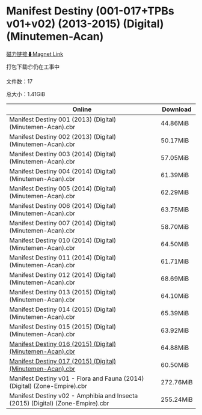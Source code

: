 # Manifest Destiny (001-017+TPBs v01+v02) (2013-2015) (Digital) (Minutemen-Acan)

[磁力链接⬇Magnet Link](magnet:?xt=urn:btih:8a1d1bee1301162b8444162b58dfbd815503d64f&dn=Manifest%20Destiny%20%28001-017%2BTPBs%20v01%2Bv02%29%20%282013-2015%29%20%28Digital%29%20%28Minutemen-Acan%29)

打包下载📦仍在工事中

文件数：17

总大小：1.41GiB

Online | Download
--- | ---
Manifest Destiny 001 (2013) (Digital) (Minutemen-Acan).cbr | 44.86MiB
Manifest Destiny 002 (2013) (Digital) (Minutemen-Acan).cbr | 50.17MiB
Manifest Destiny 003 (2014) (Digital) (Minutemen-Acan).cbr | 57.05MiB
Manifest Destiny 004 (2014) (Digital) (Minutemen-Acan).cbr | 61.39MiB
Manifest Destiny 005 (2014) (Digital) (Minutemen-Acan).cbr | 62.29MiB
Manifest Destiny 006 (2014) (Digital) (Minutemen-Acan).cbr | 63.75MiB
Manifest Destiny 007 (2014) (Digital) (Minutemen-Acan).cbr | 58.70MiB
Manifest Destiny 010 (2014) (Digital) (Minutemen-Acan).cbr | 64.50MiB
Manifest Destiny 011 (2014) (Digital) (Minutemen-Acan).cbr | 61.71MiB
Manifest Destiny 012 (2014) (Digital) (Minutemen-Acan).cbr | 68.69MiB
Manifest Destiny 013 (2015) (Digital) (Minutemen-Acan).cbr | 64.10MiB
Manifest Destiny 014 (2015) (Digital) (Minutemen-Acan).cbr | 65.39MiB
Manifest Destiny 015 (2015) (Digital) (Minutemen-Acan).cbr | 63.92MiB
[Manifest Destiny 016 (2015) (Digital) (Minutemen-Acan).cbr](https://github.com/alicewish/markdown/blob/master/comic/Manifest-Destiny-016-2015-Digital-Minutemen-Acan-cbr.md) | 64.88MiB
[Manifest Destiny 017 (2015) (Digital) (Minutemen-Acan).cbr](https://github.com/alicewish/markdown/blob/master/comic/Manifest-Destiny-017-2015-Digital-Minutemen-Acan-cbr.md) | 60.50MiB
Manifest Destiny v01 - Flora and Fauna (2014) (Digital) (Zone-Empire).cbr | 272.76MiB
Manifest Destiny v02 - Amphibia and Insecta (2015) (Digital) (Zone-Empire).cbr | 255.24MiB